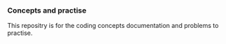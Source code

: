 ### Concepts and practise 
This repositry is for the coding concepts documentation and problems to practise.
